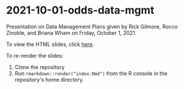 # 2021-10-01-odds-data-mgmt

Presentation on Data Management Plans given by Rick Gilmore, Rocco Zinoble, and Briana Wham on Friday, October 1, 2021.

To view the HTML slides, click [here](https://psu-psychology/2021-10-01-odds-data-mgmt/).

To re-render the slides:

1. Clone the repository
2. Run `rmarkdown::render("index.Rmd")` from the R console in the repository's home directory.


